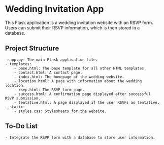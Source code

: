 # Wedding Invitation App

This Flask application is a wedding invitation website with an RSVP form. Users can submit their RSVP information, which is then stored in a database.

## Project Structure

    - app.py: The main Flask application file.
    - templates:
        - base.html: The base template for all other HTML templates.
        - contact.html: A contact page.
        - index.html: The homepage of the wedding website.
        - location.html: A page with information about the wedding location.
        - rsvp.html: The RSVP form page.
        - success.html: A confirmation page displayed after successful RSVP submission.
        - tentative.html: A page displayed if the user RSVPs as tentative.
    - static:
        - styles.css: Stylesheets for the website.

## To-Do List

    - Integrate the RSVP form with a database to store user information.